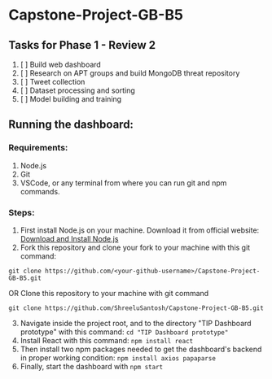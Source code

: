 # Capstone-Project-GB-B5

## Tasks for Phase 1 - Review 2

1. [ ] Build web dashboard
2. [ ] Research on APT groups and build MongoDB threat repository
3. [ ] Tweet collection 
4. [ ] Dataset processing and sorting
5. [ ] Model building and training

## Running the dashboard:

### Requirements:
1. Node.js
2. Git
3. VSCode, or any terminal from where you can run git and npm commands.

### Steps:

1. First install Node.js on your machine. Download it from official website: <a href="https://nodejs.org/en/learn/getting-started/how-to-install-nodejs">Download and Install Node.js</a>
2. Fork this repository and clone your fork to your machine with this git command:
```
git clone https://github.com/<your-github-username>/Capstone-Project-GB-B5.git
```
OR
Clone this repository to your machine with git command
```
git clone https://github.com/ShreeluSantosh/Capstone-Project-GB-B5.git
```
3. Navigate inside the project root, and to the directory "TIP Dashboard prototype" with this command: `cd "TIP Dashboard prototype"`
4. Install React with this command: `npm install react`
5. Then install two npm packages needed to get the dashboard's backend in proper working condition: `npm install axios papaparse`
6. Finally, start the dashboard with `npm start`
